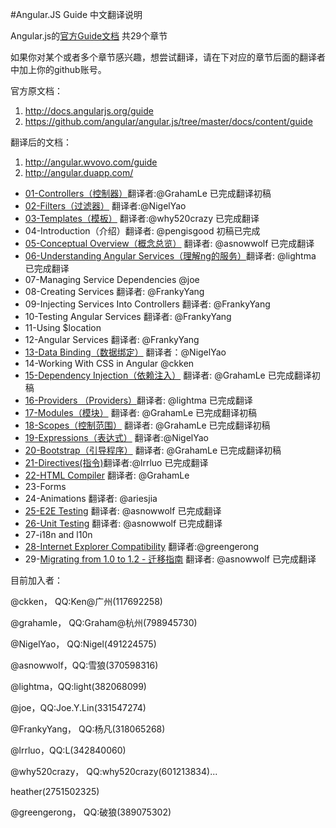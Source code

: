 #Angular.JS Guide 中文翻译说明

Angular.js的[官方Guide文档](http://docs.angularjs.org/guide) 共29个章节

如果你对某个或者多个章节感兴趣，想尝试翻译，请在下对应的章节后面的翻译者中加上你的github账号。

官方原文档：

1. http://docs.angularjs.org/guide
1. https://github.com/angular/angular.js/tree/master/docs/content/guide

翻译后的文档：

1. http://angular.wvovo.com/guide
1. http://angular.duapp.com/

* [01-Controllers（控制器）](http://angular.duapp.com/guide/controller)翻译者:@GrahamLe 已完成翻译初稿
* [02-Filters（过滤器）](http://angular.duapp.com/guide/filter) 翻译者:@NigelYao
* [03-Templates（模板）](http://angular.duapp.com/guide/templates) 翻译者:@why520crazy 已完成翻译
* 04-Introduction（介绍）翻译者: @pengisgood 初稿已完成
* [05-Conceptual Overview（概念总览）](http://angular.duapp.com/guide/concepts) 翻译者: @asnowwolf 已完成翻译
* [06-Understanding Angular Services（理解ng的服务）](http://angular.duapp.com/guide/dev_guide.services.understanding_services)翻译者: @lightma 已完成翻译
* 07-Managing Service Dependencies @joe
* 08-Creating Services 翻译者: @FrankyYang
* 09-Injecting Services Into Controllers 翻译者: @FrankyYang
* 10-Testing Angular Services 翻译者: @FrankyYang
* 11-Using $location
* 12-Angular Services 翻译者: @FrankyYang
* [13-Data Binding（数据绑定）](http://angular.duapp.com/guide/databinding) 翻译者：@NigelYao
* 14-Working With CSS in Angular @ckken
* [15-Dependency Injection（依赖注入）](http://angular.duapp.com/guide/di) 翻译者: @GrahamLe 已完成翻译初稿
* [16-Providers （Providers）](http://angular.duapp.com/guide/providers)翻译者: @lightma 已完成翻译
* [17-Modules（模块）](http://angular.duapp.com/guide/module) 翻译者: @GrahamLe 已完成翻译初稿
* [18-Scopes（控制范围）](http://angular.duapp.com/guide/scope) 翻译者: @GrahamLe 已完成翻译初稿
* [19-Expressions（表达式）](http://angular.duapp.com/guide/expression) 翻译者:@NigelYao
* [20-Bootstrap（引导程序）](http://angular.duapp.com/guide/bootstrap) 翻译者: @GrahamLe 已完成翻译初稿
* [21-Directives(指令)](http://angular.duapp.com/guide/directive)翻译者:@lrrluo 已完成翻译          
* [22-HTML Compiler](http://angular.duapp.com/guide/compiler) 翻译者: @GrahamLe
* 23-Forms
* 24-Animations 翻译者: @ariesjia
* [25-E2E Testing](http://angular.duapp.com/guide/dev_guide.e2e-testing) 翻译者: @asnowwolf 已完成翻译
* [26-Unit Testing](http://angular.duapp.com/guide/dev_guide.unit-testing) 翻译者: @asnowwolf 已完成翻译
* 27-i18n and l10n
* [28-Internet Explorer Compatibility](http://angular.duapp.com/guide/dev_ie) 翻译者:@greengerong
* 29-[Migrating from 1.0 to 1.2 - 迁移指南](http://angular.duapp.com/guide/migration) 翻译者: @asnowwolf 已完成翻译

目前加入者：

@ckken， QQ:Ken@广州(117692258)

@grahamle， QQ:Graham@杭州(798945730)  

@NigelYao， QQ:Nigel(491224575)

@asnowwolf，QQ:雪狼(370598316)

@lightma，QQ:light(382068099)

@joe，QQ:Joe.Y.Lin(331547274)

@FrankyYang， QQ:杨凡(318065268) 

@lrrluo，QQ:L(342840060) 

@why520crazy， QQ:why520crazy(601213834)...

heather(2751502325)

@greengerong， QQ:破狼(389075302)
